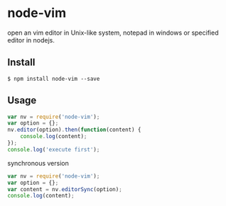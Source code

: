 # node-vim
open an vim editor in Unix-like system, notepad in windows or specified editor in nodejs.

## Install
`
$ npm install node-vim --save
`

## Usage

```javascript
var nv = require('node-vim');
var option = {};
nv.editor(option).then(function(content) {
    console.log(content);
});
console.log('execute first');
```

synchronous version
```javascript
var nv = require('node-vim');
var option = {};
var content = nv.editorSync(option);
console.log(content);
```